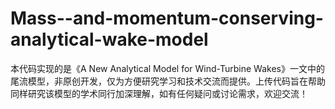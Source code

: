 # Mass--and-momentum-conserving-analytical-wake-model
本代码实现的是《A New Analytical Model for Wind-Turbine Wakes》一文中的尾流模型，非原创开发，仅为方便研究学习和技术交流而提供。上传代码旨在帮助同样研究该模型的学术同行加深理解，如有任何疑问或讨论需求，欢迎交流！
